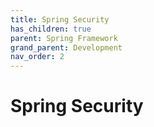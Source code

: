 ```yaml
---
title: Spring Security
has_children: true
parent: Spring Framework
grand_parent: Development
nav_order: 2
---
```


# Spring Security

